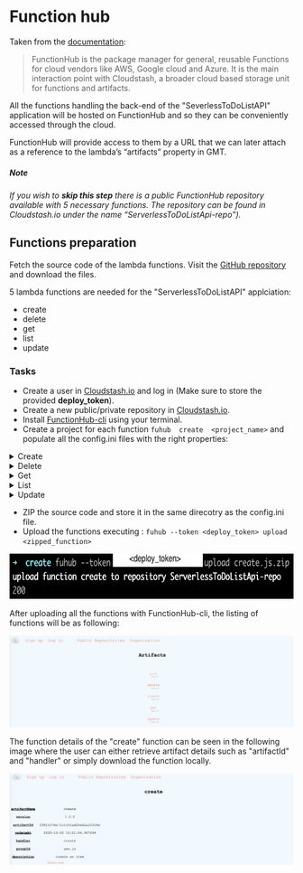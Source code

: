 # Function hub
Taken from the [documentation](https://functionhub-cli.readthedocs.io/en/latest/):

> FunctionHub is the package manager for general, reusable Functions for cloud vendors like AWS, Google cloud and Azure. It is the main interaction point with Cloudstash, a broader cloud based storage unit for functions
> and artifacts.

  
All the functions handling the back-end of the "SeverlessToDoListAPI" application will be hosted on FunctionHub and so they can be conveniently accessed through the cloud.

FunctionHub will provide access to them by a URL that we can later attach as a reference to the lambda’s “artifacts” property in GMT.

  
##### _Note_
_If you wish to **skip this step** there is a public FunctionHub repository available with 5 necessary functions. The repository can be found in Cloudstash.io under the name “ServerlessToDoListApi-repo”)._

## Functions preparation
Fetch the source code of the lambda functions. Visit the [GitHub repository](https://github.com/iaas-splab/todo-api-nodejs) and download the files.

5 lambda functions are needed for the "ServerlessToDoListAPI" applciation:
- create
- delete
- get
- list
- update
  
### Tasks
- Create a user in [Cloudstash.io](https://cloudstash.io/) and log in (Make sure to store the provided **deploy_token**).
- Create a new public/private repository in [Cloudstash.io](https://cloudstash.io/).
- Install [FunctionHub-cli](https://pypi.org/project/functionhub/) using your terminal.
-   Create a project for each function `fuhub  create  <project_name>` and populate all the config.ini files with the right properties:

 <details>
      <summary>Create</summary>

```

[REPOSITORY]
org = <your_cloudstash_user>
repository = <your_functions_repository>

[FUNCTION]
name = create
version = 1.0.0
description = create an item

[RUNTIME]
provider = aws
runtime = js
handler = create.handler
```

</details>
<details>
      <summary>Delete</summary>

```

[REPOSITORY]
org = <your_cloudstash_user>
repository = <your_functions_repository>

[FUNCTION]
name = delete
version = 1.0.0
description = delete an item

[RUNTIME]
provider = aws
runtime = js
handler = delete.handler
```

</details>
<details>
      <summary>Get</summary>

```

[REPOSITORY]
org = <your_cloudstash_user>
repository = <your_functions_repository>

[FUNCTION]
name = get
version = 1.0.0
description = get items

[RUNTIME]
provider = aws
runtime = js
handler = get.handler
```

</details>
<details>
      <summary>List</summary>

```

[REPOSITORY]
org = <your_cloudstash_user>
repository = <your_functions_repository>

[FUNCTION]
name = list
version = 1.0.0
description = list items

[RUNTIME]
provider = aws
runtime = js
handler = list.handler
```

</details>
<details>
      <summary>Update</summary>

```

[REPOSITORY]
org = <your_cloudstash_user>
repository = <your_functions_repository>

[FUNCTION]
name = update
version = 1.0.0
description = update an item

[RUNTIME]
provider = aws
runtime = js
handler = update.handler
```

</details>


-  ZIP the source code and store it in the same direcotry as the config.ini file.
-  Upload the functions executing : `fuhub --token <deploy_token> upload <zipped_function>`

<img src="img/FH-fuhub_upload.png" height="80">

After uploading all the functions with FunctionHub-cli, the listing of functions  will be as following:

![](img/FH-list_artifacts.png)

The function details of the "create" function can be seen in the following image where the user can either retrieve artifact details such as "artifactId" and "handler" or simply download the function locally.

![](img/FH-artifact_details.png)
